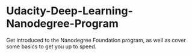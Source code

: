 # Udacity-Deep-Learning-Nanodegree-Program
Get introduced to the Nanodegree Foundation program, as well as cover some basics to get you up to speed.
